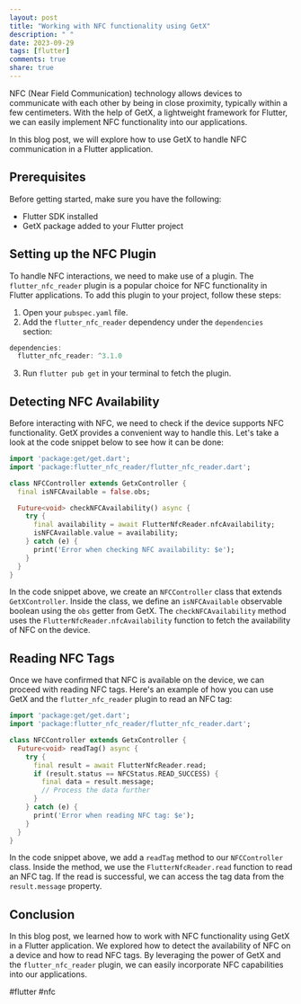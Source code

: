 ```yaml
---
layout: post
title: "Working with NFC functionality using GetX"
description: " "
date: 2023-09-29
tags: [flutter]
comments: true
share: true
---
```


NFC (Near Field Communication) technology allows devices to communicate with each other by being in close proximity, typically within a few centimeters. With the help of GetX, a lightweight framework for Flutter, we can easily implement NFC functionality into our applications.

In this blog post, we will explore how to use GetX to handle NFC communication in a Flutter application.

## Prerequisites

Before getting started, make sure you have the following:

- Flutter SDK installed
- GetX package added to your Flutter project

## Setting up the NFC Plugin

To handle NFC interactions, we need to make use of a plugin. The `flutter_nfc_reader` plugin is a popular choice for NFC functionality in Flutter applications. To add this plugin to your project, follow these steps:

1. Open your `pubspec.yaml` file.
2. Add the `flutter_nfc_reader` dependency under the `dependencies` section:

```dart
dependencies:
  flutter_nfc_reader: ^3.1.0
```

3. Run `flutter pub get` in your terminal to fetch the plugin.

## Detecting NFC Availability

Before interacting with NFC, we need to check if the device supports NFC functionality. GetX provides a convenient way to handle this. Let's take a look at the code snippet below to see how it can be done:

```dart
import 'package:get/get.dart';
import 'package:flutter_nfc_reader/flutter_nfc_reader.dart';

class NFCController extends GetxController {
  final isNFCAvailable = false.obs;

  Future<void> checkNFCAvailability() async {
    try {
      final availability = await FlutterNfcReader.nfcAvailability;
      isNFCAvailable.value = availability;
    } catch (e) {
      print('Error when checking NFC availability: $e');
    }
  }
}
```

In the code snippet above, we create an `NFCController` class that extends `GetXController`. Inside the class, we define an `isNFCAvailable` observable boolean using the `obs` getter from GetX. The `checkNFCAvailability` method uses the `FlutterNfcReader.nfcAvailability` function to fetch the availability of NFC on the device.

## Reading NFC Tags

Once we have confirmed that NFC is available on the device, we can proceed with reading NFC tags. Here's an example of how you can use GetX and the `flutter_nfc_reader` plugin to read an NFC tag:

```dart
import 'package:get/get.dart';
import 'package:flutter_nfc_reader/flutter_nfc_reader.dart';

class NFCController extends GetxController {
  Future<void> readTag() async {
    try {
      final result = await FlutterNfcReader.read;
      if (result.status == NFCStatus.READ_SUCCESS) {
        final data = result.message;
        // Process the data further
      }
    } catch (e) {
      print('Error when reading NFC tag: $e');
    }
  }
}
```

In the code snippet above, we add a `readTag` method to our `NFCController` class. Inside the method, we use the `FlutterNfcReader.read` function to read an NFC tag. If the read is successful, we can access the tag data from the `result.message` property.

## Conclusion

In this blog post, we learned how to work with NFC functionality using GetX in a Flutter application. We explored how to detect the availability of NFC on a device and how to read NFC tags. By leveraging the power of GetX and the `flutter_nfc_reader` plugin, we can easily incorporate NFC capabilities into our applications.

#flutter #nfc